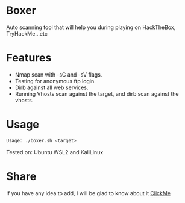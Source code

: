 # Boxer
Auto scanning tool that will help you during playing on HackTheBox, TryHackMe...etc

# Features

- Nmap scan with -sC and -sV flags.
- Testing for anonymous ftp login.
- Dirb against all web services.
- Running Vhosts scan against the target, and dirb scan against the vhosts.

# Usage

```bash
Usage: ./boxer.sh <target>
```
Tested on: Ubuntu WSL2 and KaliLinux

# Share

If you have any idea to add, I will be glad to know about it [ClickMe](https://github.com/RyouYoo/Boxer/issues/new)

